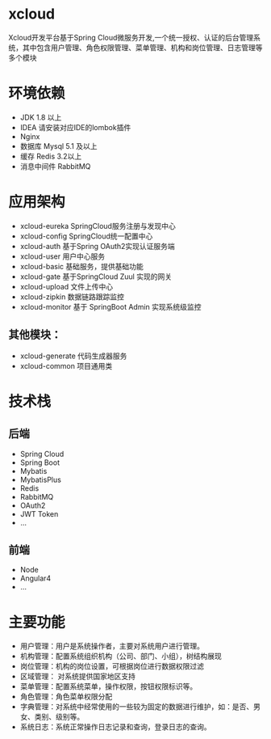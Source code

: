 # xcloud
  Xcloud开发平台基于Spring Cloud微服务开发,一个统一授权、认证的后台管理系统，其中包含用户管理、角色权限管理、菜单管理、机构和岗位管理、日志管理等多个模块
# 环境依赖
- JDK 1.8 以上
- IDEA 请安装对应IDE的lombok插件
- Nginx 
- 数据库 Mysql 5.1 及以上
- 缓存 Redis 3.2以上
- 消息中间件 RabbitMQ 
# 应用架构
- xcloud-eureka SpringCloud服务注册与发现中心
- xcloud-config SpringCloud统一配置中心
- xcloud-auth 基于Spring OAuth2实现认证服务端
- xcloud-user 用户中心服务
- xcloud-basic 基础服务，提供基础功能
- xcloud-gate 基于SpringCloud Zuul 实现的网关 
- xcloud-upload 文件上传中心
- xcloud-zipkin  数据链路跟踪监控
- xcloud-monitor 基于 SpringBoot Admin 实现系统级监控
## 其他模块：
- xcloud-generate 代码生成器服务
- xcloud-common 项目通用类

# 技术栈
## 后端
-	Spring Cloud
-	Spring Boot
-	Mybatis
-	MybatisPlus
-	Redis
-	RabbitMQ
-	OAuth2
-	JWT Token
-	…
## 前端
-	Node
-	Angular4
-	…

# 主要功能
-	用户管理：用户是系统操作者，主要对系统用户进行管理。
-	机构管理：配置系统组织机构（公司、部门、小组），树结构展现 
-	岗位管理：机构的岗位设置，可根据岗位进行数据权限过滤
-	区域管理： 对系统提供国家地区支持
-	菜单管理：配置系统菜单，操作权限，按钮权限标识等。
-	角色管理：角色菜单权限分配
-	字典管理：对系统中经常使用的一些较为固定的数据进行维护，如：是否、男女、类别、级别等。
-	系统日志：系统正常操作日志记录和查询，登录日志的查询。

